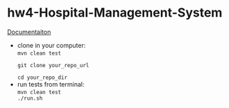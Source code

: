 
# hw4-Hospital-Management-System
[Documentaiton](https://docs.google.com/document/d/1ndw67EaahUM3y1E9RBQSO8du1wM5sWH20jXTvLRtSiM/edit?usp=sharing)

<ul>
<li>
clone in your computer:<br> 
<code>mvn clean test<br>
git clone your_repo_url<br>
cd your_repo_dir<br></code>
</li>

<li>
run tests from terminal:
<br><code>mvn clean test<br>./run.sh<br></code>
</li>
</ul>